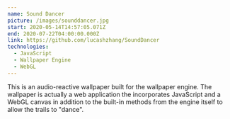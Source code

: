 ```yaml
---
name: Sound Dancer
picture: /images/sounddancer.jpg
start: 2020-05-14T14:57:05.071Z
end: 2020-07-22T04:00:00.000Z
link: https://github.com/lucashzhang/SoundDancer
technologies:
  - JavaScript
  - Wallpaper Engine
  - WebGL
---
```

This is an audio-reactive wallpaper built for the wallpaper engine. The wallpaper is actually a web application the incorporates JavaScript and a WebGL canvas in addition to the built-in methods from the engine itself to allow the trails to "dance".